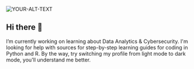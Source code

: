 <picture>
 <source media="(prefers-color-scheme: dark)" srcset="https://thedesignest.net/wp-content/uploads/2020/05/Cyberpunk-2077-Art-by-James-Abels-689x1024.jpg">
 <source media="(prefers-color-scheme: light)" srcset="https://cdnb.artstation.com/p/assets/images/images/030/916/251/large/mitchell-seminutin-asset.jpg?1602036964">
 <img alt="YOUR-ALT-TEXT" src="YOUR-DEFAULT-IMAGE">
</picture>

## Hi there 👋
I’m currently working on learning about Data Analytics & Cybersecurity. 
I'm looking for help with sources for step-by-step learning guides for coding in Python and R. 
By the way, try switching my profile from light mode to dark mode, you'll understand me better.

<!--
**nikkosgordon94/nikkosgordon94** is a ✨ _special_ ✨ repository because its `README.md` (this file) appears on your GitHub profile.

Here are some ideas to get you started:

- 🔭 I’m currently working on Data Analytics & Cybersecurity
- 🌱 I’m currently learning ...
- 👯 I’m looking to collaborate on ...
- 🤔 I’m looking for help with step-by-step learning for R and Pythin coding
- 💬 Ask me about ...
- 📫 How to reach me: ...
- 😄 Pronouns: ...
- ⚡ Fun fact: ...
-->
